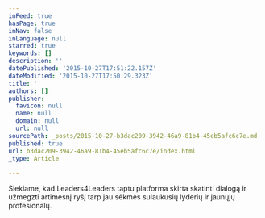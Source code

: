 ```yaml
---
inFeed: true
hasPage: true
inNav: false
inLanguage: null
starred: true
keywords: []
description: ''
datePublished: '2015-10-27T17:51:22.157Z'
dateModified: '2015-10-27T17:50:29.323Z'
title: ''
authors: []
publisher:
  favicon: null
  name: null
  domain: null
  url: null
sourcePath: _posts/2015-10-27-b3dac209-3942-46a9-81b4-45eb5afc6c7e.md
published: true
url: b3dac209-3942-46a9-81b4-45eb5afc6c7e/index.html
_type: Article

---
```

Siekiame, kad Leaders4Leaders taptu platforma skirta skatinti dialogą ir užmegzti artimesnį ryšį tarp jau sėkmės sulaukusių lyderių ir jaunųjų profesionalų.